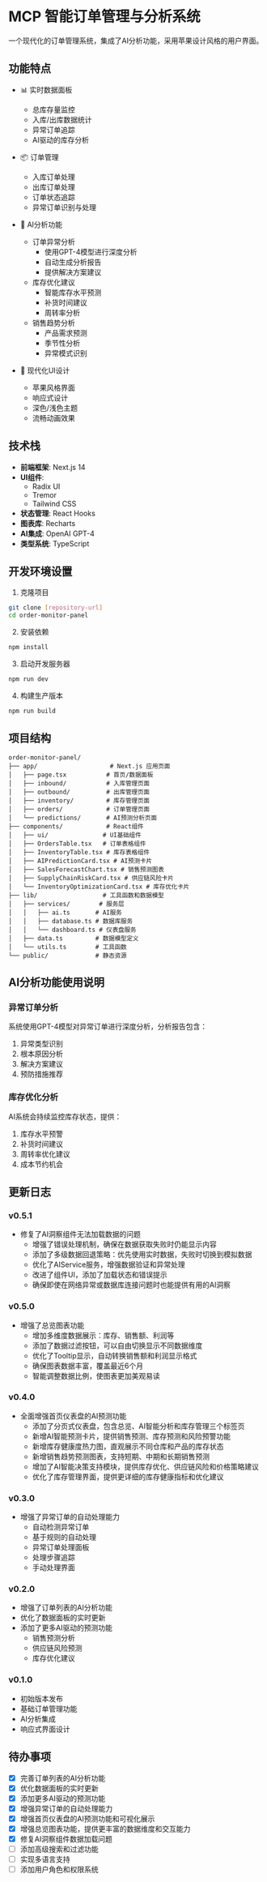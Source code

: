 # MCP 智能订单管理与分析系统

一个现代化的订单管理系统，集成了AI分析功能，采用苹果设计风格的用户界面。

## 功能特点

- 📊 实时数据面板
  - 总库存量监控
  - 入库/出库数据统计
  - 异常订单追踪
  - AI驱动的库存分析

- 📦 订单管理
  - 入库订单处理
  - 出库订单处理
  - 订单状态追踪
  - 异常订单识别与处理

- 🤖 AI分析功能
  - 订单异常分析
    - 使用GPT-4模型进行深度分析
    - 自动生成分析报告
    - 提供解决方案建议
  - 库存优化建议
    - 智能库存水平预测
    - 补货时间建议
    - 周转率分析
  - 销售趋势分析
    - 产品需求预测
    - 季节性分析
    - 异常模式识别

- 🎨 现代化UI设计
  - 苹果风格界面
  - 响应式设计
  - 深色/浅色主题
  - 流畅动画效果

## 技术栈

- **前端框架**: Next.js 14
- **UI组件**: 
  - Radix UI
  - Tremor
  - Tailwind CSS
- **状态管理**: React Hooks
- **图表库**: Recharts
- **AI集成**: OpenAI GPT-4
- **类型系统**: TypeScript

## 开发环境设置

1. 克隆项目
```bash
git clone [repository-url]
cd order-monitor-panel
```

2. 安装依赖
```bash
npm install
```

3. 启动开发服务器
```bash
npm run dev
```

4. 构建生产版本
```bash
npm run build
```

## 项目结构

```
order-monitor-panel/
├── app/                    # Next.js 应用页面
│   ├── page.tsx           # 首页/数据面板
│   ├── inbound/           # 入库管理页面
│   ├── outbound/          # 出库管理页面
│   ├── inventory/         # 库存管理页面
│   ├── orders/            # 订单管理页面
│   └── predictions/       # AI预测分析页面
├── components/            # React组件
│   ├── ui/               # UI基础组件
│   ├── OrdersTable.tsx   # 订单表格组件
│   ├── InventoryTable.tsx # 库存表格组件
│   ├── AIPredictionCard.tsx # AI预测卡片
│   ├── SalesForecastChart.tsx # 销售预测图表
│   ├── SupplyChainRiskCard.tsx # 供应链风险卡片
│   └── InventoryOptimizationCard.tsx # 库存优化卡片
├── lib/                  # 工具函数和数据模型
│   ├── services/        # 服务层
│   │   ├── ai.ts       # AI服务
│   │   ├── database.ts # 数据库服务
│   │   └── dashboard.ts # 仪表盘服务
│   ├── data.ts         # 数据模型定义
│   └── utils.ts        # 工具函数
└── public/             # 静态资源
```

## AI分析功能使用说明

### 异常订单分析
系统使用GPT-4模型对异常订单进行深度分析，分析报告包含：
1. 异常类型识别
2. 根本原因分析
3. 解决方案建议
4. 预防措施推荐

### 库存优化分析
AI系统会持续监控库存状态，提供：
1. 库存水平预警
2. 补货时间建议
3. 周转率优化建议
4. 成本节约机会

## 更新日志

### v0.5.1
- 修复了AI洞察组件无法加载数据的问题
  - 增强了错误处理机制，确保在数据获取失败时仍能显示内容
  - 添加了多级数据回退策略：优先使用实时数据，失败时切换到模拟数据
  - 优化了AIService服务，增强数据验证和异常处理
  - 改进了组件UI，添加了加载状态和错误提示
  - 确保即使在网络异常或数据库连接问题时也能提供有用的AI洞察

### v0.5.0
- 增强了总览图表功能
  - 增加多维度数据展示：库存、销售额、利润等
  - 添加了数据过滤按钮，可以自由切换显示不同数据维度
  - 优化了Tooltip显示，自动转换销售额和利润显示格式
  - 确保图表数据丰富，覆盖最近6个月
  - 智能调整数据比例，使图表更加美观易读

### v0.4.0
- 全面增强首页仪表盘的AI预测功能
  - 添加了分页式仪表盘，包含总览、AI智能分析和库存管理三个标签页
  - 新增AI智能预测卡片，提供销售预测、库存预测和风险预警功能
  - 新增库存健康度热力图，直观展示不同仓库和产品的库存状态
  - 新增销售趋势预测图表，支持短期、中期和长期销售预测
  - 增加了AI智能决策支持模块，提供库存优化、供应链风险和价格策略建议
  - 优化了库存管理界面，提供更详细的库存健康指标和优化建议

### v0.3.0
- 增强了异常订单的自动处理能力
  - 自动检测异常订单
  - 基于规则的自动处理
  - 异常订单处理面板
  - 处理步骤追踪
  - 手动处理界面

### v0.2.0
- 增强了订单列表的AI分析功能
- 优化了数据面板的实时更新
- 添加了更多AI驱动的预测功能
  - 销售预测分析
  - 供应链风险预测
  - 库存优化建议

### v0.1.0
- 初始版本发布
- 基础订单管理功能
- AI分析集成
- 响应式界面设计

## 待办事项

- [x] 完善订单列表的AI分析功能
- [x] 优化数据面板的实时更新
- [x] 添加更多AI驱动的预测功能
- [x] 增强异常订单的自动处理能力
- [x] 增强首页仪表盘的AI预测功能和可视化展示
- [x] 增强总览图表功能，提供更丰富的数据维度和交互能力
- [x] 修复AI洞察组件数据加载问题
- [ ] 添加高级搜索和过滤功能
- [ ] 实现多语言支持
- [ ] 添加用户角色和权限系统 